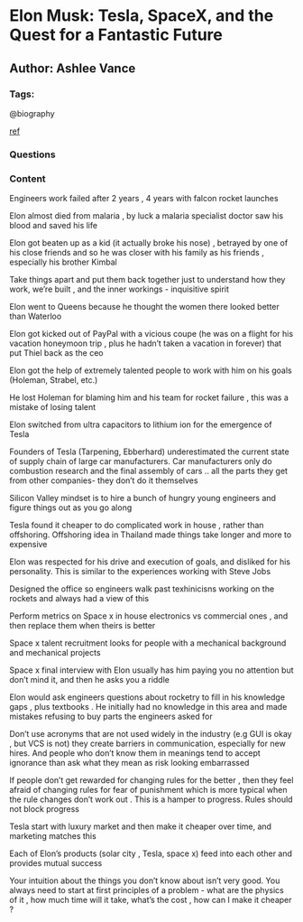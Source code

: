 # Elon Musk: Tesla, SpaceX, and the Quest for a Fantastic Future

## Author: Ashlee Vance

### Tags: 

@biography

[ref](https://www.goodreads.com/book/show/25541028-elon-musk)

### Questions

### Content

Engineers work failed after 2 years , 4 years with falcon rocket launches

Elon almost died from malaria , by luck a malaria specialist doctor saw his blood and saved his life

Elon got beaten up as a kid (it actually broke his nose) , betrayed by one of his close friends and so he was closer with his family as his friends , especially his brother Kimbal

Take things apart and put them back together just to understand how they work, we’re built , and the inner workings - inquisitive spirit

Elon went to Queens because he thought the women there looked better than Waterloo 

Elon got kicked out of PayPal with a vicious coupe (he was on a flight for his vacation honeymoon trip , plus he hadn’t taken a vacation in forever) that put Thiel back as the ceo 

Elon got the help of extremely talented people to work with him on his goals (Holeman, Strabel, etc.)

He lost Holeman for blaming him and his team for rocket failure , this was a mistake of losing talent 

Elon switched from ultra capacitors to lithium ion for the emergence of Tesla 

Founders of Tesla (Tarpening, Ebberhard) underestimated the current state of supply chain of large car manufacturers. Car manufacturers only do combustion research and the final assembly of cars .. all the parts they get from other companies- they don’t do it themselves 

Silicon Valley mindset is to hire a bunch of hungry young engineers and figure things out as you go along 

Tesla found it cheaper to do complicated work in house , rather than offshoring. Offshoring idea in Thailand made things take longer and more to expensive

Elon was respected for his drive and execution of goals, and disliked for his personality. This is similar to the experiences working with Steve Jobs

Designed the office so engineers walk past texhinicisns working on the rockets and always had a view of this 

Perform metrics on Space x in house electronics vs commercial ones , and then replace them when theirs is better

Space x talent recruitment looks for people with a mechanical background and mechanical projects 

Space x final interview with Elon usually has him paying you no attention but don’t mind it, and then he asks you a riddle

Elon would ask engineers questions about rocketry to fill in his knowledge gaps , plus textbooks . He initially had no knowledge in this area and made mistakes refusing to buy parts the engineers asked for 

Don’t use acronyms that are not used widely in the industry (e.g GUI is okay , but VCS is not) they create barriers in communication, especially for new hires. And people who don’t know them in meanings tend to accept ignorance than ask what they mean as risk looking embarrassed 

If people don’t get rewarded for changing rules for the better , then they feel afraid of changing rules for fear of punishment which is more typical when the rule changes don’t work out . This is a hamper to progress. Rules should not block progress 

Tesla start with luxury market and then make it cheaper over time, and marketing matches this

Each of Elon’s products (solar city , Tesla, space x) feed into each other and provides mutual success

Your intuition about the things you don’t know about isn’t very good. You always need to start at first principles of a problem - what are the physics of it , how much time will it take, what’s the cost , how can I make it cheaper ?